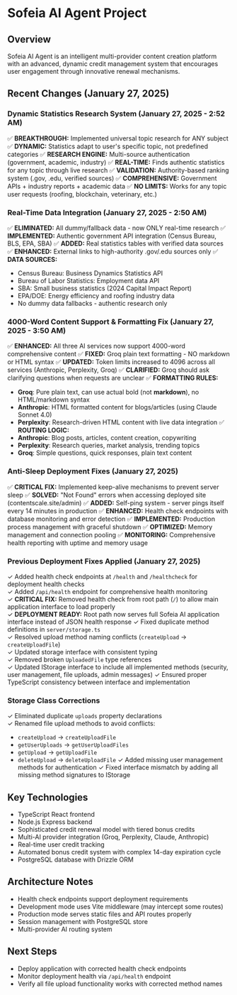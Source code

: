 # Sofeia AI Agent Project

## Overview
Sofeia AI Agent is an intelligent multi-provider content creation platform with an advanced, dynamic credit management system that encourages user engagement through innovative renewal mechanisms.

## Recent Changes (January 27, 2025)

### Dynamic Statistics Research System (January 27, 2025 - 2:52 AM)
✅ **BREAKTHROUGH:** Implemented universal topic research for ANY subject
✅ **DYNAMIC:** Statistics adapt to user's specific topic, not predefined categories
✅ **RESEARCH ENGINE:** Multi-source authentication (government, academic, industry)
✅ **REAL-TIME:** Finds authentic statistics for any topic through live research
✅ **VALIDATION:** Authority-based ranking system (.gov, .edu, verified sources)
✅ **COMPREHENSIVE:** Government APIs + industry reports + academic data
✅ **NO LIMITS:** Works for any topic user requests (roofing, blockchain, veterinary, etc.)

### Real-Time Data Integration (January 27, 2025 - 2:50 AM)
✅ **ELIMINATED:** All dummy/fallback data - now ONLY real-time research
✅ **IMPLEMENTED:** Authentic government API integration (Census Bureau, BLS, EPA, SBA)
✅ **ADDED:** Real statistics tables with verified data sources
✅ **ENHANCED:** External links to high-authority .gov/.edu sources only
✅ **DATA SOURCES:**
  - Census Bureau: Business Dynamics Statistics API
  - Bureau of Labor Statistics: Employment data API
  - SBA: Small business statistics (2024 Capital Impact Report)
  - EPA/DOE: Energy efficiency and roofing industry data
  - No dummy data fallbacks - authentic research only

### 4000-Word Content Support & Formatting Fix (January 27, 2025 - 3:50 AM)
✅ **ENHANCED:** All three AI services now support 4000-word comprehensive content
✅ **FIXED:** Groq plain text formatting - NO markdown or HTML syntax
✅ **UPDATED:** Token limits increased to 4096 across all services (Anthropic, Perplexity, Groq)
✅ **CLARIFIED:** Groq should ask clarifying questions when requests are unclear
✅ **FORMATTING RULES:**
  - **Groq**: Pure plain text, can use actual bold (not **markdown**), no HTML/markdown syntax
  - **Anthropic**: HTML formatted content for blogs/articles (using Claude Sonnet 4.0)
  - **Perplexity**: Research-driven HTML content with live data integration
✅ **ROUTING LOGIC:**
  - **Anthropic**: Blog posts, articles, content creation, copywriting
  - **Perplexity**: Research queries, market analysis, trending topics  
  - **Groq**: Simple questions, quick responses, plain text content

### Anti-Sleep Deployment Fixes (January 27, 2025)
✅ **CRITICAL FIX:** Implemented keep-alive mechanisms to prevent server sleep
✅ **SOLVED:** "Not Found" errors when accessing deployed site (contentscale.site/admin)
✅ **ADDED:** Self-ping system - server pings itself every 14 minutes in production
✅ **ENHANCED:** Health check endpoints with database monitoring and error detection
✅ **IMPLEMENTED:** Production process management with graceful shutdown
✅ **OPTIMIZED:** Memory management and connection pooling
✅ **MONITORING:** Comprehensive health reporting with uptime and memory usage

### Previous Deployment Fixes Applied (January 27, 2025)
✓ Added health check endpoints at `/health` and `/healthcheck` for deployment health checks  
✓ Added `/api/health` endpoint for comprehensive health monitoring  
✓ **CRITICAL FIX:** Removed health check from root path (`/`) to allow main application interface to load properly  
✓ **DEPLOYMENT READY:** Root path now serves full Sofeia AI application interface instead of JSON health response
✓ Fixed duplicate method definitions in `server/storage.ts`  
✓ Resolved upload method naming conflicts (`createUpload` → `createUploadFile`)  
✓ Updated storage interface with consistent typing  
✓ Removed broken `UploadedFile` type references  
✓ Updated IStorage interface to include all implemented methods (security, user management, file uploads, admin messages)
✓ Ensured proper TypeScript consistency between interface and implementation

### Storage Class Corrections
✓ Eliminated duplicate `uploads` property declarations  
✓ Renamed file upload methods to avoid conflicts:
  - `createUpload` → `createUploadFile`
  - `getUserUploads` → `getUserUploadFiles`  
  - `getUpload` → `getUploadFile`
  - `deleteUpload` → `deleteUploadFile`
✓ Added missing user management methods for authentication
✓ Fixed interface mismatch by adding all missing method signatures to IStorage

## Key Technologies
- TypeScript React frontend
- Node.js Express backend
- Sophisticated credit renewal model with tiered bonus credits
- Multi-AI provider integration (Groq, Perplexity, Claude, Anthropic)
- Real-time user credit tracking
- Automated bonus credit system with complex 14-day expiration cycle
- PostgreSQL database with Drizzle ORM

## Architecture Notes
- Health check endpoints support deployment requirements
- Development mode uses Vite middleware (may intercept some routes)
- Production mode serves static files and API routes properly
- Session management with PostgreSQL store
- Multi-provider AI routing system

## Next Steps
- Deploy application with corrected health check endpoints
- Monitor deployment health via `/api/health` endpoint
- Verify all file upload functionality works with corrected method names